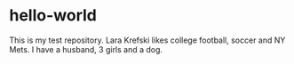 # hello-world
This is my test repository.
Lara Krefski likes college football, soccer and NY Mets. I have a husband, 3 girls and a dog.
